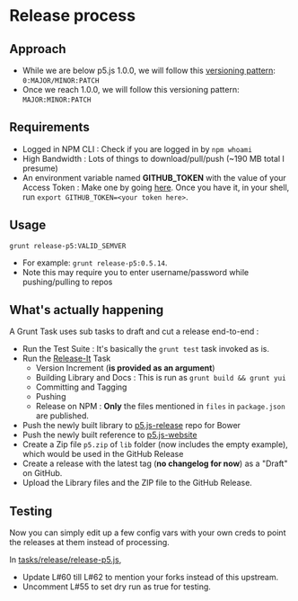 # Release process

## Approach
* While we are below p5.js 1.0.0, we will follow this [versioning pattern](https://semver.org/): `0:MAJOR/MINOR:PATCH`
* Once we reach 1.0.0, we will follow this versioning pattern: `MAJOR:MINOR:PATCH`


## Requirements
* Logged in NPM CLI : Check if you are logged in by `npm whoami`
* High Bandwidth : Lots of things to download/pull/push (~190 MB total I presume)
* An environment variable named __GITHUB_TOKEN__ with the value of your Access Token : Make one by going [here](https://github.com/settings/tokens). Once you have it, in your shell, run `export GITHUB_TOKEN=<your token here>`.

## Usage
`grunt release-p5:VALID_SEMVER`
* For example: `grunt release-p5:0.5.14`.
* Note this may require you to enter username/password while pushing/pulling to repos

## What's actually happening
A Grunt Task uses sub tasks to draft and cut a release end-to-end :
* Run the Test Suite : It's basically the `grunt test` task invoked as is.
* Run the [Release-It](https://github.com/webpro/grunt-release-it) Task
    * Version Increment (__is provided as an argument__)
    * Building Library and Docs : This is run as `grunt build && grunt yui`
    * Committing and Tagging 
    * Pushing 
    * Release on NPM : __Only__ the files mentioned in `files` in `package.json` are published.
* Push the newly built library to [p5.js-release](https://github.com/lmccart/p5.js-release) repo for Bower
* Push the newly built reference to [p5.js-website](https://github.com/processing/p5.js-website)
* Create a Zip file `p5.zip` of `lib` folder (now includes the empty example), which would be used in the GitHub Release
* Create a release with the latest tag (__no changelog for now__) as a "Draft" on GitHub.
* Upload the Library files and the ZIP file to the GitHub Release.

## Testing
Now you can simply edit up a few config vars with your own creds to point the releases at them instead of processing. 

In [tasks/release/release-p5.js](https://github.com/processing/p5.js/blob/master/tasks/release/release-p5.js),
* Update L#60 till L#62 to mention your forks instead of this upstream.
* Uncomment L#55 to set dry run as true for testing.
